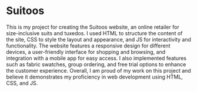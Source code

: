 # Suitoos

This is my project for creating the Suitoos website, an online retailer for size-inclusive suits and tuxedos. I used HTML to structure the content of the site, CSS to style the layout and appearance, and JS for interactivity and functionality. The website features a responsive design for different devices, a user-friendly interface for shopping and browsing, and integration with a mobile app for easy access. I also implemented features such as fabric swatches, group ordering, and free trial options to enhance the customer experience. Overall, I am proud of my work on this project and believe it demonstrates my proficiency in web development using HTML, CSS, and JS.
